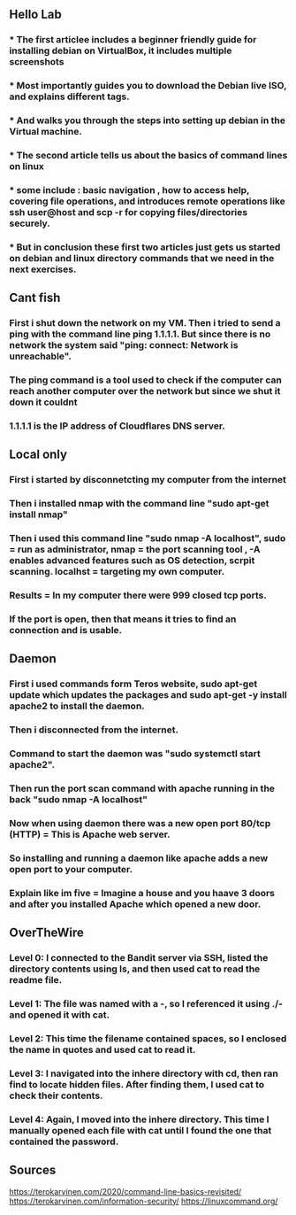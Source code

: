 ## Hello Lab
### * The first articlee includes a beginner friendly guide for installing debian on VirtualBox, it  includes multiple screenshots
### * Most importantly guides you to download the Debian live ISO, and explains different tags.
### * And walks you through the steps into setting up debian in the Virtual machine.

### * The second article tells us about the basics of command lines on linux
### * some include : basic navigation , how to access help, covering file operations, and introduces remote operations like ssh user@host and 	scp -r for copying files/directories securely. 

### * But in conclusion these first two articles just gets us started on debian and linux directory commands that we need in the next exercises.

## Cant fish 

### First i shut down the network on my VM. Then i tried to send a ping with the command line ping 1.1.1.1. But since there is no network the system said "ping: connect: Network is unreachable".
### The ping command is a tool used to check if the computer can reach another computer over the network but since we shut it down it couldnt
### 1.1.1.1 is the IP address of Cloudflares DNS server.

## Local only

### First i started by disconnetcting my computer from the internet
### Then i installed nmap with the command line "sudo apt-get install nmap"
### Then i used this command line "sudo nmap -A localhost", sudo = run as administrator, nmap = the port scanning tool , -A enables advanced features such as OS detection, scrpit scanning. localhst = targeting my own computer.

### Results = In my computer there were 999 closed tcp ports.
### If the port is open, then that means it tries to find an connection and is usable.

## Daemon

### First i used commands form Teros website, sudo apt-get update which updates the packages and sudo apt-get -y install apache2 to install the daemon.
### Then i disconnected from the internet. 
### Command to start the daemon was "sudo systemctl start apache2".
### Then run the port scan command with apache running in the back "sudo nmap -A localhost"
### Now when using daemon there was a new open port 80/tcp (HTTP) = This is Apache web server.
### So installing and running a daemon like apache adds a new open port to your computer.

### Explain like im five = Imagine a house and you haave 3 doors and after you installed Apache which opened a new door.

## OverTheWire 

### Level 0: I connected to the Bandit server via SSH, listed the directory contents using ls, and then used cat to read the readme file.
### Level 1: The file was named with a -, so I referenced it using ./- and opened it with cat.
### Level 2: This time the filename contained spaces, so I enclosed the name in quotes and used cat to read it.
### Level 3: I navigated into the inhere directory with cd, then ran find to locate hidden files. After finding them, I used cat to check their contents.
### Level 4: Again, I moved into the inhere directory. This time I manually opened each file with cat until I found the one that contained the password.

## Sources
 https://terokarvinen.com/2020/command-line-basics-revisited/
 https://terokarvinen.com/information-security/
 https://linuxcommand.org/
 
